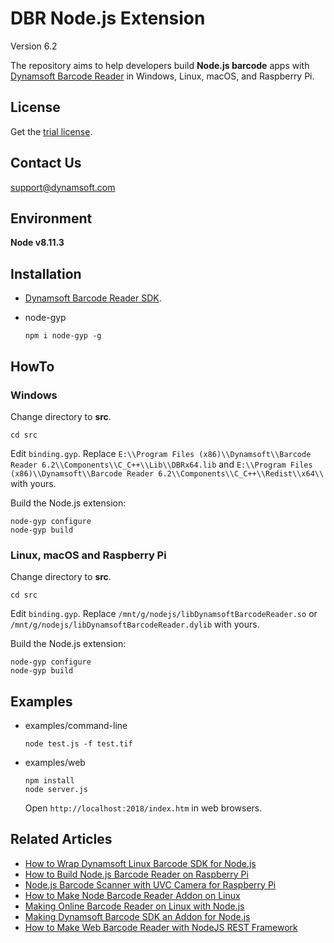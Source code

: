 # DBR Node.js Extension

Version 6.2

The repository aims to help developers build **Node.js barcode** apps with [Dynamsoft Barcode Reader](https://www.dynamsoft.com/Products/Dynamic-Barcode-Reader.aspx) in Windows, Linux, macOS, and Raspberry Pi.

## License
Get the [trial license](https://www.dynamsoft.com/CustomerPortal/Portal/Triallicense.aspx).

## Contact Us
<support@dynamsoft.com>

## Environment
**Node v8.11.3**

## Installation
* [Dynamsoft Barcode Reader SDK](https://www.dynamsoft.com/Downloads/Dynamic-Barcode-Reader-Download.aspx).
* node-gyp

    ```
    npm i node-gyp -g
    ```

## HowTo
### Windows
Change directory to **src**.
```
cd src
```

Edit `binding.gyp`. Replace `E:\\Program Files (x86)\\Dynamsoft\\Barcode Reader 6.2\\Components\\C_C++\\Lib\\DBRx64.lib` and `E:\\Program Files (x86)\\Dynamsoft\\Barcode Reader 6.2\\Components\\C_C++\\Redist\\x64\\` with yours.

Build the Node.js extension:

```
node-gyp configure
node-gyp build
```

### Linux, macOS and Raspberry Pi
Change directory to **src**.
```
cd src
```

Edit `binding.gyp`. Replace `/mnt/g/nodejs/libDynamsoftBarcodeReader.so` or `/mnt/g/nodejs/libDynamsoftBarcodeReader.dylib` with yours.

Build the Node.js extension:

```
node-gyp configure
node-gyp build
```

## Examples    
- examples/command-line

    ```
    node test.js -f test.tif
    ```
- examples/web

    ```
    npm install
    node server.js
    ```
    Open `http://localhost:2018/index.htm` in web browsers.

## Related Articles
* [How to Wrap Dynamsoft Linux Barcode SDK for Node.js](https://www.codepool.biz/linux-barcode-sdk-node-javascript.html)
* [How to Build Node.js Barcode Reader on Raspberry Pi](https://www.codepool.biz/raspberry-pi-nodejs-barcode-reader.html)
* [Node.js Barcode Scanner with UVC Camera for Raspberry Pi](https://www.codepool.biz/nodejs-barcode-scanner-camera-raspberrypi.html)
* [How to Make Node Barcode Reader Addon on Linux](https://www.codepool.biz/linux-node-barcode-reader-addon.html)
* [Making Online Barcode Reader on Linux with Node.js](https://www.codepool.biz/nodejs-linux-online-barcode-reader.html)
* [Making Dynamsoft Barcode SDK an Addon for Node.js](https://www.codepool.biz/making-barcode-addon-for-nodejs.html)
* [How to Make Web Barcode Reader with NodeJS REST Framework](https://www.codepool.biz/web-barcode-reader-nodejs-rest.html)

